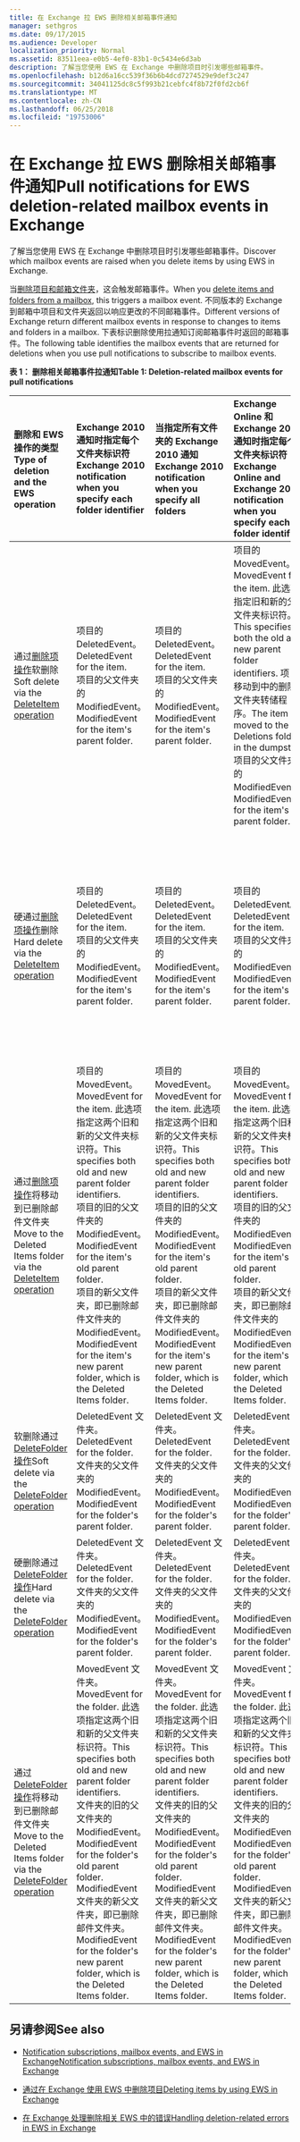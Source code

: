 ```yaml
---
title: 在 Exchange 拉 EWS 删除相关邮箱事件通知
manager: sethgros
ms.date: 09/17/2015
ms.audience: Developer
localization_priority: Normal
ms.assetid: 83511eea-e0b5-4ef0-83b1-0c5434e6d3ab
description: 了解当您使用 EWS 在 Exchange 中删除项目时引发哪些邮箱事件。
ms.openlocfilehash: b12d6a16cc539f36b6b4dcd7274529e9def3c247
ms.sourcegitcommit: 34041125dc8c5f993b21cebfc4f8b72f0fd2cb6f
ms.translationtype: MT
ms.contentlocale: zh-CN
ms.lasthandoff: 06/25/2018
ms.locfileid: "19753006"
---
```

# <a name="pull-notifications-for-ews-deletion-related-mailbox-events-in-exchange"></a><span data-ttu-id="463e1-103">在 Exchange 拉 EWS 删除相关邮箱事件通知</span><span class="sxs-lookup"><span data-stu-id="463e1-103">Pull notifications for EWS deletion-related mailbox events in Exchange</span></span>

<span data-ttu-id="463e1-104">了解当您使用 EWS 在 Exchange 中删除项目时引发哪些邮箱事件。</span><span class="sxs-lookup"><span data-stu-id="463e1-104">Discover which mailbox events are raised when you delete items by using EWS in Exchange.</span></span>
  
<span data-ttu-id="463e1-105">当[删除项目和邮箱文件夹](deleting-items-by-using-ews-in-exchange.md)，这会触发邮箱事件。</span><span class="sxs-lookup"><span data-stu-id="463e1-105">When you [delete items and folders from a mailbox](deleting-items-by-using-ews-in-exchange.md), this triggers a mailbox event.</span></span> <span data-ttu-id="463e1-106">不同版本的 Exchange 到邮箱中项目和文件夹返回以响应更改的不同邮箱事件。</span><span class="sxs-lookup"><span data-stu-id="463e1-106">Different versions of Exchange return different mailbox events in response to changes to items and folders in a mailbox.</span></span> <span data-ttu-id="463e1-107">下表标识删除使用拉通知订阅邮箱事件时返回的邮箱事件。</span><span class="sxs-lookup"><span data-stu-id="463e1-107">The following table identifies the mailbox events that are returned for deletions when you use pull notifications to subscribe to mailbox events.</span></span> 
  
<span data-ttu-id="463e1-108">**表 1： 删除相关邮箱事件拉通知**</span><span class="sxs-lookup"><span data-stu-id="463e1-108">**Table 1: Deletion-related mailbox events for pull notifications**</span></span>

|<span data-ttu-id="463e1-109">**删除和 EWS 操作的类型**</span><span class="sxs-lookup"><span data-stu-id="463e1-109">**Type of deletion and the EWS operation**</span></span>|<span data-ttu-id="463e1-110">**Exchange 2010 通知时指定每个文件夹标识符**</span><span class="sxs-lookup"><span data-stu-id="463e1-110">**Exchange 2010 notification when you specify each folder identifier**</span></span>|<span data-ttu-id="463e1-111">**当指定所有文件夹的 Exchange 2010 通知**</span><span class="sxs-lookup"><span data-stu-id="463e1-111">**Exchange 2010 notification when you specify all folders**</span></span>|<span data-ttu-id="463e1-112">**Exchange Online 和 Exchange 2013 通知时指定每个文件夹标识符**</span><span class="sxs-lookup"><span data-stu-id="463e1-112">**Exchange Online and Exchange 2013 notification when you specify each folder identifier**</span></span>|<span data-ttu-id="463e1-113">**当指定所有文件夹的 exchange Online 和 Exchange 2013**</span><span class="sxs-lookup"><span data-stu-id="463e1-113">**Exchange Online and Exchange 2013 when you specify all folders**</span></span>|
|:-----|:-----|:-----|:-----|:-----|
|<span data-ttu-id="463e1-114">通过[删除项操作](http://msdn.microsoft.com/library/3e26c416-fa12-476e-bfd2-5c1f4bb7b348%28Office.15%29.aspx)软删除</span><span class="sxs-lookup"><span data-stu-id="463e1-114">Soft delete via the [DeleteItem operation](http://msdn.microsoft.com/library/3e26c416-fa12-476e-bfd2-5c1f4bb7b348%28Office.15%29.aspx)</span></span> <br/> |<span data-ttu-id="463e1-115">项目的 DeletedEvent。</span><span class="sxs-lookup"><span data-stu-id="463e1-115">DeletedEvent for the item.</span></span>  <br/> <span data-ttu-id="463e1-116">项目的父文件夹的 ModifiedEvent。</span><span class="sxs-lookup"><span data-stu-id="463e1-116">ModifiedEvent for the item's parent folder.</span></span>  <br/> |<span data-ttu-id="463e1-117">项目的 DeletedEvent。</span><span class="sxs-lookup"><span data-stu-id="463e1-117">DeletedEvent for the item.</span></span>  <br/> <span data-ttu-id="463e1-118">项目的父文件夹的 ModifiedEvent。</span><span class="sxs-lookup"><span data-stu-id="463e1-118">ModifiedEvent for the item's parent folder.</span></span>  <br/> |<span data-ttu-id="463e1-119">项目的 MovedEvent。</span><span class="sxs-lookup"><span data-stu-id="463e1-119">MovedEvent for the item.</span></span> <span data-ttu-id="463e1-120">此选项指定旧和新的父文件夹标识符。</span><span class="sxs-lookup"><span data-stu-id="463e1-120">This specifies both the old and new parent folder identifiers.</span></span> <span data-ttu-id="463e1-121">项目移动到中的删除文件夹转储程序。</span><span class="sxs-lookup"><span data-stu-id="463e1-121">The item is moved to the Deletions folder in the dumpster.</span></span>  <br/> <span data-ttu-id="463e1-122">项目的父文件夹的 ModifiedEvent。</span><span class="sxs-lookup"><span data-stu-id="463e1-122">ModifiedEvent for the item's parent folder.</span></span>  <br/> |<span data-ttu-id="463e1-123">项目的 DeletedEvent。</span><span class="sxs-lookup"><span data-stu-id="463e1-123">DeletedEvent for the item.</span></span>  <br/> <span data-ttu-id="463e1-124">DeletedEvent AllItems 默认搜索文件夹中的项目。</span><span class="sxs-lookup"><span data-stu-id="463e1-124">DeletedEvent for the item from the AllItems default search folder.</span></span>  <br/> <span data-ttu-id="463e1-125">项目的父文件夹的 ModifiedEvent。</span><span class="sxs-lookup"><span data-stu-id="463e1-125">ModifiedEvent for the item's parent folder.</span></span>  <br/> |
|<span data-ttu-id="463e1-126">硬通过[删除项操作](http://msdn.microsoft.com/library/3e26c416-fa12-476e-bfd2-5c1f4bb7b348%28Office.15%29.aspx)删除</span><span class="sxs-lookup"><span data-stu-id="463e1-126">Hard delete via the [DeleteItem operation](http://msdn.microsoft.com/library/3e26c416-fa12-476e-bfd2-5c1f4bb7b348%28Office.15%29.aspx)</span></span> <br/> |<span data-ttu-id="463e1-127">项目的 DeletedEvent。</span><span class="sxs-lookup"><span data-stu-id="463e1-127">DeletedEvent for the item.</span></span>  <br/> <span data-ttu-id="463e1-128">项目的父文件夹的 ModifiedEvent。</span><span class="sxs-lookup"><span data-stu-id="463e1-128">ModifiedEvent for the item's parent folder.</span></span>  <br/> |<span data-ttu-id="463e1-129">项目的 DeletedEvent。</span><span class="sxs-lookup"><span data-stu-id="463e1-129">DeletedEvent for the item.</span></span>  <br/> <span data-ttu-id="463e1-130">项目的父文件夹的 ModifiedEvent。</span><span class="sxs-lookup"><span data-stu-id="463e1-130">ModifiedEvent for the item's parent folder.</span></span>  <br/> |<span data-ttu-id="463e1-131">项目的 DeletedEvent。</span><span class="sxs-lookup"><span data-stu-id="463e1-131">DeletedEvent for the item.</span></span>  <br/> <span data-ttu-id="463e1-132">项目的父文件夹的 ModifiedEvent。</span><span class="sxs-lookup"><span data-stu-id="463e1-132">ModifiedEvent for the item's parent folder.</span></span>  <br/> |<span data-ttu-id="463e1-133">项目的 DeletedEvent。</span><span class="sxs-lookup"><span data-stu-id="463e1-133">DeletedEvent for the item.</span></span>  <br/> <span data-ttu-id="463e1-134">DeletedEvent AllItems 默认搜索文件夹中的项目。</span><span class="sxs-lookup"><span data-stu-id="463e1-134">DeletedEvent for the item from the AllItems default search folder.</span></span>  <br/> <span data-ttu-id="463e1-135">项目的父文件夹的 ModifiedEvent。</span><span class="sxs-lookup"><span data-stu-id="463e1-135">ModifiedEvent for the item's parent folder.</span></span>  <br/> |
|<span data-ttu-id="463e1-136">通过[删除项操作](http://msdn.microsoft.com/library/3e26c416-fa12-476e-bfd2-5c1f4bb7b348%28Office.15%29.aspx)将移动到已删除邮件文件夹</span><span class="sxs-lookup"><span data-stu-id="463e1-136">Move to the Deleted Items folder via the [DeleteItem operation](http://msdn.microsoft.com/library/3e26c416-fa12-476e-bfd2-5c1f4bb7b348%28Office.15%29.aspx)</span></span> <br/> |<span data-ttu-id="463e1-137">项目的 MovedEvent。</span><span class="sxs-lookup"><span data-stu-id="463e1-137">MovedEvent for the item.</span></span> <span data-ttu-id="463e1-138">此选项指定这两个旧和新的父文件夹标识符。</span><span class="sxs-lookup"><span data-stu-id="463e1-138">This specifies both old and new parent folder identifiers.</span></span>  <br/> <span data-ttu-id="463e1-139">项目的旧的父文件夹的 ModifiedEvent。</span><span class="sxs-lookup"><span data-stu-id="463e1-139">ModifiedEvent for the item's old parent folder.</span></span>  <br/> <span data-ttu-id="463e1-140">项目的新父文件夹，即已删除邮件文件夹的 ModifiedEvent。</span><span class="sxs-lookup"><span data-stu-id="463e1-140">ModifiedEvent for the item's new parent folder, which is the Deleted Items folder.</span></span>  <br/> |<span data-ttu-id="463e1-141">项目的 MovedEvent。</span><span class="sxs-lookup"><span data-stu-id="463e1-141">MovedEvent for the item.</span></span> <span data-ttu-id="463e1-142">此选项指定这两个旧和新的父文件夹标识符。</span><span class="sxs-lookup"><span data-stu-id="463e1-142">This specifies both old and new parent folder identifiers.</span></span>  <br/> <span data-ttu-id="463e1-143">项目的旧的父文件夹的 ModifiedEvent。</span><span class="sxs-lookup"><span data-stu-id="463e1-143">ModifiedEvent for the item's old parent folder.</span></span>  <br/> <span data-ttu-id="463e1-144">项目的新父文件夹，即已删除邮件文件夹的 ModifiedEvent。</span><span class="sxs-lookup"><span data-stu-id="463e1-144">ModifiedEvent for the item's new parent folder, which is the Deleted Items folder.</span></span>  <br/> |<span data-ttu-id="463e1-145">项目的 MovedEvent。</span><span class="sxs-lookup"><span data-stu-id="463e1-145">MovedEvent for the item.</span></span> <span data-ttu-id="463e1-146">此选项指定这两个旧和新的父文件夹标识符。</span><span class="sxs-lookup"><span data-stu-id="463e1-146">This specifies both old and new parent folder identifiers.</span></span>  <br/> <span data-ttu-id="463e1-147">项目的旧的父文件夹的 ModifiedEvent。</span><span class="sxs-lookup"><span data-stu-id="463e1-147">ModifiedEvent for the item's old parent folder.</span></span>  <br/> <span data-ttu-id="463e1-148">项目的新父文件夹，即已删除邮件文件夹的 ModifiedEvent。</span><span class="sxs-lookup"><span data-stu-id="463e1-148">ModifiedEvent for the item's new parent folder, which is the Deleted Items folder.</span></span>  <br/> |<span data-ttu-id="463e1-149">DeletedEvent AllItems 默认搜索文件夹中。</span><span class="sxs-lookup"><span data-stu-id="463e1-149">DeletedEvent from the AllItems default search folder.</span></span>  <br/> <span data-ttu-id="463e1-150">CreatedEvent AllItems 文件夹中的项目。</span><span class="sxs-lookup"><span data-stu-id="463e1-150">CreatedEvent for the item in the AllItems folder.</span></span>  <br/> <span data-ttu-id="463e1-151">项目的原始父文件夹的 ModifiedEvent。</span><span class="sxs-lookup"><span data-stu-id="463e1-151">ModifiedEvent for the item's original parent folder.</span></span>  <br/> <span data-ttu-id="463e1-152">已删除邮件文件夹的 ModifiedEvent。</span><span class="sxs-lookup"><span data-stu-id="463e1-152">ModifiedEvent for the Deleted Items folder.</span></span>  <br/> |
|<span data-ttu-id="463e1-153">软删除通过[DeleteFolder 操作](http://msdn.microsoft.com/library/b0f92682-4895-4bcf-a4a1-e4c2e8403979%28Office.15%29.aspx)</span><span class="sxs-lookup"><span data-stu-id="463e1-153">Soft delete via the [DeleteFolder operation](http://msdn.microsoft.com/library/b0f92682-4895-4bcf-a4a1-e4c2e8403979%28Office.15%29.aspx)</span></span> <br/> |<span data-ttu-id="463e1-154">DeletedEvent 文件夹。</span><span class="sxs-lookup"><span data-stu-id="463e1-154">DeletedEvent for the folder.</span></span>  <br/> <span data-ttu-id="463e1-155">文件夹的父文件夹的 ModifiedEvent。</span><span class="sxs-lookup"><span data-stu-id="463e1-155">ModifiedEvent for the folder's parent folder.</span></span>  <br/> |<span data-ttu-id="463e1-156">DeletedEvent 文件夹。</span><span class="sxs-lookup"><span data-stu-id="463e1-156">DeletedEvent for the folder.</span></span>  <br/> <span data-ttu-id="463e1-157">文件夹的父文件夹的 ModifiedEvent。</span><span class="sxs-lookup"><span data-stu-id="463e1-157">ModifiedEvent for the folder's parent folder.</span></span>  <br/> |<span data-ttu-id="463e1-158">DeletedEvent 文件夹。</span><span class="sxs-lookup"><span data-stu-id="463e1-158">DeletedEvent for the folder.</span></span>  <br/> <span data-ttu-id="463e1-159">文件夹的父文件夹的 ModifiedEvent。</span><span class="sxs-lookup"><span data-stu-id="463e1-159">ModifiedEvent for the folder's parent folder.</span></span>  <br/> |<span data-ttu-id="463e1-160">DeletedEvent 文件夹。</span><span class="sxs-lookup"><span data-stu-id="463e1-160">DeletedEvent for the folder.</span></span>  <br/> <span data-ttu-id="463e1-161">文件夹的父文件夹的 ModifiedEvent。</span><span class="sxs-lookup"><span data-stu-id="463e1-161">ModifiedEvent for the folder's parent folder.</span></span>  <br/> |
|<span data-ttu-id="463e1-162">硬删除通过[DeleteFolder 操作](http://msdn.microsoft.com/library/b0f92682-4895-4bcf-a4a1-e4c2e8403979%28Office.15%29.aspx)</span><span class="sxs-lookup"><span data-stu-id="463e1-162">Hard delete via the [DeleteFolder operation](http://msdn.microsoft.com/library/b0f92682-4895-4bcf-a4a1-e4c2e8403979%28Office.15%29.aspx)</span></span> <br/> |<span data-ttu-id="463e1-163">DeletedEvent 文件夹。</span><span class="sxs-lookup"><span data-stu-id="463e1-163">DeletedEvent for the folder.</span></span>  <br/> <span data-ttu-id="463e1-164">文件夹的父文件夹的 ModifiedEvent。</span><span class="sxs-lookup"><span data-stu-id="463e1-164">ModifiedEvent for the folder's parent folder.</span></span>  <br/> |<span data-ttu-id="463e1-165">DeletedEvent 文件夹。</span><span class="sxs-lookup"><span data-stu-id="463e1-165">DeletedEvent for the folder.</span></span>  <br/> <span data-ttu-id="463e1-166">文件夹的父文件夹的 ModifiedEvent。</span><span class="sxs-lookup"><span data-stu-id="463e1-166">ModifiedEvent for the folder's parent folder.</span></span>  <br/> |<span data-ttu-id="463e1-167">DeletedEvent 文件夹。</span><span class="sxs-lookup"><span data-stu-id="463e1-167">DeletedEvent for the folder.</span></span>  <br/> <span data-ttu-id="463e1-168">文件夹的父文件夹的 ModifiedEvent。</span><span class="sxs-lookup"><span data-stu-id="463e1-168">ModifiedEvent for the folder's parent folder.</span></span>  <br/> |<span data-ttu-id="463e1-169">DeletedEvent 文件夹。</span><span class="sxs-lookup"><span data-stu-id="463e1-169">DeletedEvent for the folder.</span></span>  <br/> <span data-ttu-id="463e1-170">文件夹的父文件夹的 ModifiedEvent。</span><span class="sxs-lookup"><span data-stu-id="463e1-170">ModifiedEvent for the folder's parent folder.</span></span>  <br/> |
|<span data-ttu-id="463e1-171">通过[DeleteFolder 操作](http://msdn.microsoft.com/library/b0f92682-4895-4bcf-a4a1-e4c2e8403979%28Office.15%29.aspx)将移动到已删除邮件文件夹</span><span class="sxs-lookup"><span data-stu-id="463e1-171">Move to the Deleted Items folder via the [DeleteFolder operation](http://msdn.microsoft.com/library/b0f92682-4895-4bcf-a4a1-e4c2e8403979%28Office.15%29.aspx)</span></span> <br/> |<span data-ttu-id="463e1-172">MovedEvent 文件夹。</span><span class="sxs-lookup"><span data-stu-id="463e1-172">MovedEvent for the folder.</span></span> <span data-ttu-id="463e1-173">此选项指定这两个旧和新的父文件夹标识符。</span><span class="sxs-lookup"><span data-stu-id="463e1-173">This specifies both old and new parent folder identifiers.</span></span>  <br/> <span data-ttu-id="463e1-174">文件夹的旧的父文件夹的 ModifiedEvent。</span><span class="sxs-lookup"><span data-stu-id="463e1-174">ModifiedEvent for the folder's old parent folder.</span></span>  <br/> <span data-ttu-id="463e1-175">ModifiedEvent 文件夹的新父文件夹，即已删除邮件文件夹。</span><span class="sxs-lookup"><span data-stu-id="463e1-175">ModifiedEvent for the folder's new parent folder, which is the Deleted Items folder.</span></span>  <br/> |<span data-ttu-id="463e1-176">MovedEvent 文件夹。</span><span class="sxs-lookup"><span data-stu-id="463e1-176">MovedEvent for the folder.</span></span> <span data-ttu-id="463e1-177">此选项指定这两个旧和新的父文件夹标识符。</span><span class="sxs-lookup"><span data-stu-id="463e1-177">This specifies both old and new parent folder identifiers.</span></span>  <br/> <span data-ttu-id="463e1-178">文件夹的旧的父文件夹的 ModifiedEvent。</span><span class="sxs-lookup"><span data-stu-id="463e1-178">ModifiedEvent for the folder's old parent folder.</span></span>  <br/> <span data-ttu-id="463e1-179">ModifiedEvent 文件夹的新父文件夹，即已删除邮件文件夹。</span><span class="sxs-lookup"><span data-stu-id="463e1-179">ModifiedEvent for the folder's new parent folder, which is the Deleted Items folder.</span></span>  <br/> |<span data-ttu-id="463e1-180">MovedEvent 文件夹。</span><span class="sxs-lookup"><span data-stu-id="463e1-180">MovedEvent for the folder.</span></span> <span data-ttu-id="463e1-181">此选项指定这两个旧和新的父文件夹标识符。</span><span class="sxs-lookup"><span data-stu-id="463e1-181">This specifies both old and new parent folder identifiers.</span></span>  <br/> <span data-ttu-id="463e1-182">文件夹的旧的父文件夹的 ModifiedEvent。</span><span class="sxs-lookup"><span data-stu-id="463e1-182">ModifiedEvent for the folder's old parent folder.</span></span>  <br/> <span data-ttu-id="463e1-183">ModifiedEvent 文件夹的新父文件夹，即已删除邮件文件夹。</span><span class="sxs-lookup"><span data-stu-id="463e1-183">ModifiedEvent for the folder's new parent folder, which is the Deleted Items folder.</span></span>  <br/> |<span data-ttu-id="463e1-184">文件夹的旧的父文件夹的 ModifiedEvent。</span><span class="sxs-lookup"><span data-stu-id="463e1-184">ModifiedEvent for the folder's old parent folder.</span></span>  <br/> <span data-ttu-id="463e1-185">为已删除邮件文件夹的文件夹的新父文件夹的 ModifiedEvent。</span><span class="sxs-lookup"><span data-stu-id="463e1-185">ModifiedEvent for the folder's new parent folder which is the Deleted Items folder.</span></span>  <br/> |
   
## <a name="see-also"></a><span data-ttu-id="463e1-186">另请参阅</span><span class="sxs-lookup"><span data-stu-id="463e1-186">See also</span></span>


- [<span data-ttu-id="463e1-187">Notification subscriptions, mailbox events, and EWS in Exchange</span><span class="sxs-lookup"><span data-stu-id="463e1-187">Notification subscriptions, mailbox events, and EWS in Exchange</span></span>](notification-subscriptions-mailbox-events-and-ews-in-exchange.md)
    
- [<span data-ttu-id="463e1-188">通过在 Exchange 使用 EWS 中删除项目</span><span class="sxs-lookup"><span data-stu-id="463e1-188">Deleting items by using EWS in Exchange</span></span>](deleting-items-by-using-ews-in-exchange.md)
    
- [<span data-ttu-id="463e1-189">在 Exchange 处理删除相关 EWS 中的错误</span><span class="sxs-lookup"><span data-stu-id="463e1-189">Handling deletion-related errors in EWS in Exchange</span></span>](handling-deletion-related-errors-in-ews-in-exchange.md)
    

